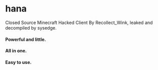# hana
Closed Source Minecraft Hacked Client
By Recollect_Wink, leaked and decompiled by sysedge.
#### Powerful and little.
#### All in one.
#### Easy to use.
